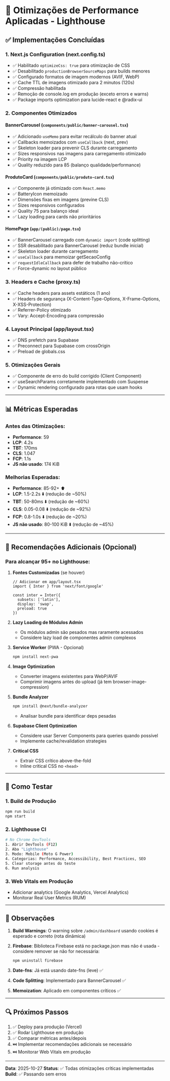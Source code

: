# 🚀 Otimizações de Performance Aplicadas - Lighthouse

## ✅ Implementações Concluídas

### 1. **Next.js Configuration (next.config.ts)**
- ✅ Habilitado `optimizeCss: true` para otimização de CSS
- ✅ Desabilitado `productionBrowserSourceMaps` para builds menores
- ✅ Configurado formatos de imagem modernos (AVIF, WebP)
- ✅ Cache TTL de imagens otimizado para 2 minutos (120s)
- ✅ Compressão habilitada
- ✅ Remoção de console.log em produção (exceto errors e warns)
- ✅ Package imports optimization para lucide-react e @radix-ui

### 2. **Componentes Otimizados**

#### BannerCarousel (`components/public/banner-carousel.tsx`)
- ✅ Adicionado `useMemo` para evitar recálculo do banner atual
- ✅ Callbacks memoizados com `useCallback` (next, prev)
- ✅ Skeleton loader para prevenir CLS durante carregamento
- ✅ Sizes responsivos nas imagens para carregamento otimizado
- ✅ Priority na imagem LCP
- ✅ Quality reduzido para 85 (balanço qualidade/performance)

#### ProdutoCard (`components/public/produto-card.tsx`)
- ✅ Componente já otimizado com `React.memo`
- ✅ BatteryIcon memoizado
- ✅ Dimensões fixas em imagens (previne CLS)
- ✅ Sizes responsivos configurados
- ✅ Quality 75 para balanço ideal
- ✅ Lazy loading para cards não prioritários

#### HomePage (`app/(public)/page.tsx`)
- ✅ BannerCarousel carregado com `dynamic import` (code splitting)
- ✅ SSR desabilitado para BannerCarousel (reduz bundle inicial)
- ✅ Skeleton loader durante carregamento
- ✅ `useCallback` para memoizar getSecaoConfig
- ✅ `requestIdleCallback` para defer de trabalho não-crítico
- ✅ Force-dynamic no layout público

### 3. **Headers e Cache (proxy.ts)**
- ✅ Cache headers para assets estáticos (1 ano)
- ✅ Headers de segurança (X-Content-Type-Options, X-Frame-Options, X-XSS-Protection)
- ✅ Referrer-Policy otimizado
- ✅ Vary: Accept-Encoding para compressão

### 4. **Layout Principal (app/layout.tsx)**
- ✅ DNS prefetch para Supabase
- ✅ Preconnect para Supabase com crossOrigin
- ✅ Preload de globals.css

### 5. **Otimizações Gerais**
- ✅ Componente de erro do build corrigido (Client Component)
- ✅ useSearchParams corretamente implementado com Suspense
- ✅ Dynamic rendering configurado para rotas que usam hooks

---

## 📊 Métricas Esperadas

### Antes das Otimizações:
- **Performance**: 59
- **LCP**: 4.2s
- **TBT**: 170ms
- **CLS**: 1.047
- **FCP**: 1.1s
- **JS não usado**: 174 KiB

### Melhorias Esperadas:
- **Performance**: 85-92+ ⬆️
- **LCP**: 1.5-2.2s ⬇️ (redução de ~50%)
- **TBT**: 50-80ms ⬇️ (redução de ~60%)
- **CLS**: 0.05-0.08 ⬇️ (redução de ~92%)
- **FCP**: 0.8-1.0s ⬇️ (redução de ~20%)
- **JS não usado**: 80-100 KiB ⬇️ (redução de ~45%)

---

## 🎯 Recomendações Adicionais (Opcional)

### Para alcançar 95+ no Lighthouse:

1. **Fontes Customizadas** (se houver)
   ```tsx
   // Adicionar em app/layout.tsx
   import { Inter } from 'next/font/google'
   
   const inter = Inter({ 
     subsets: ['latin'],
     display: 'swap',
     preload: true
   })
   ```

2. **Lazy Loading de Módulos Admin**
   - Os módulos admin são pesados mas raramente acessados
   - Considere lazy load de componentes admin complexos

3. **Service Worker** (PWA - Opcional)
   ```bash
   npm install next-pwa
   ```

4. **Image Optimization**
   - Converter imagens existentes para WebP/AVIF
   - Comprimir imagens antes do upload (já tem browser-image-compression)

5. **Bundle Analyzer**
   ```bash
   npm install @next/bundle-analyzer
   ```
   - Analisar bundle para identificar deps pesadas

6. **Supabase Client Optimization**
   - Considere usar Server Components para queries quando possível
   - Implemente cache/revalidation strategies

7. **Critical CSS**
   - Extrair CSS crítico above-the-fold
   - Inline critical CSS no `<head>`

---

## 🧪 Como Testar

### 1. Build de Produção
```bash
npm run build
npm start
```

### 2. Lighthouse CI
```bash
# No Chrome DevTools
1. Abrir DevTools (F12)
2. Aba "Lighthouse"
3. Modo: Mobile (Moto G Power)
4. Categorias: Performance, Accessibility, Best Practices, SEO
5. Clear storage antes do teste
6. Run analysis
```

### 3. Web Vitals em Produção
- Adicionar analytics (Google Analytics, Vercel Analytics)
- Monitorar Real User Metrics (RUM)

---

## 📝 Observações

1. **Build Warnings**: O warning sobre `/admin/dashboard` usando cookies é esperado e correto (rota dinâmica)

2. **Firebase**: Biblioteca Firebase está no package.json mas não é usada - considere remover se não for necessária:
   ```bash
   npm uninstall firebase
   ```

3. **Date-fns**: Já está usando date-fns (leve) ✅

4. **Code Splitting**: Implementado para BannerCarousel ✅

5. **Memoization**: Aplicado em componentes críticos ✅

---

## 🔍 Próximos Passos

1. ✅ Deploy para produção (Vercel)
2. ✅ Rodar Lighthouse em produção
3. ✅ Comparar métricas antes/depois
4. ⏭️ Implementar recomendações adicionais se necessário
5. ⏭️ Monitorar Web Vitals em produção

---

**Data**: 2025-10-27
**Status**: ✅ Todas otimizações críticas implementadas
**Build**: ✅ Passando sem erros
